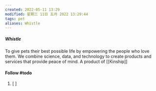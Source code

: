 ```yaml
---
created: 2022-05-11 13:29
modified: 星期三 11日 五月 2022 13:29:44
tags: pet
aliases: Whistle
---
```

##### Whistle
To give pets their best possible life by empowering the people who love them. We combine science, data, and technology to create products and services that provide peace of mind.
A product of [[Kinship]]

#### Follow #todo 
1. [ ] 